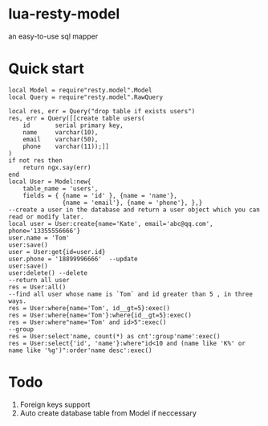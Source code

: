 # lua-resty-model
an  easy-to-use sql mapper
# Quick start

    local Model = require"resty.model".Model
    local Query = require"resty.model".RawQuery

    local res, err = Query("drop table if exists users")
    res, err = Query([[create table users(
        id       serial primary key,
        name     varchar(10), 
        email    varchar(50), 
        phone    varchar(11));]]
    )
    if not res then
        return ngx.say(err)
    end
    local User = Model:new{
        table_name = 'users', 
        fields = { {name = 'id' }, {name = 'name'}, 
                   {name = 'email'}, {name = 'phone'}, },}
    --create a user in the database and return a user object which you can read or modify later.
    local user = User:create{name='Kate', email='abc@qq.com', phone='13355556666'}
    user.name = 'Tom'
    user:save()
    user = User:get{id=user.id}
    user.phone = '18899996666'  --update
    user:save()
    user:delete() --delete
    --return all user
    res = User:all()
    --find all user whose name is `Tom` and id greater than 5 , in three ways.
    res = User:where{name='Tom', id__gt=5}:exec()
    res = User:where{name='Tom'}:where{id__gt=5}:exec()
    res = User:where"name='Tom' and id>5":exec()
    --group
    res = User:select'name, count(*) as cnt':group'name':exec()
    res = User:select{'id', 'name'}:where"id<10 and (name like 'K%' or name like '%g')":order'name desc':exec()
# Todo
1. Foreign keys support
2. Auto create database table from Model if neccessary

